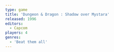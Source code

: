 ```yaml
---
type: game
title: 'Dungeon & Dragon : Shadow over Mystara'
released: 1996
editors: 
  - Capcom
players: 4
genres:
  - 'Beat them all'
---
```

